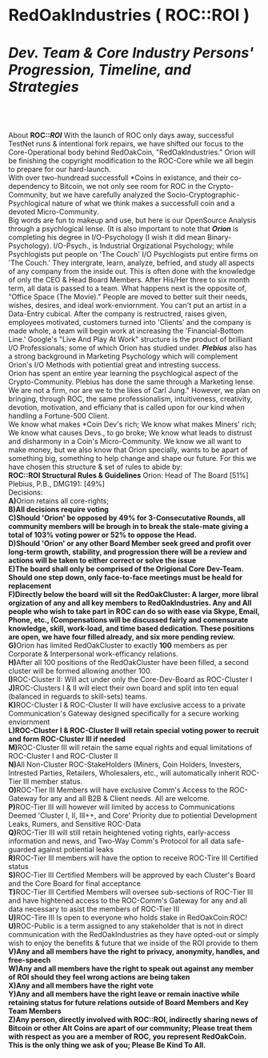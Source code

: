 <b><h3>RedOakIndustries ( ROC::ROI )</h3></b>
<i><h4>Dev. Team & Core Industry Persons' Progression, Timeline, and Strategies</h4></i>
=====
<br><br>About <b>ROC::<i>ROI</i></b>
With the launch of ROC only days away, successful TestNet runs & intentional fork repairs, we have shifted our focus to the Core-Operational body behind RedOakCoin, "RedOakIndustries." Orion will be finishing the copyright modification to the ROC-Core while we all begin to prepare for our hard-launch.
<br>
With over two-hundread successfull *Coins in existance, and their co-dependency to Bitcoin, we not only see room for ROC in the Crypto-Community, but we have carefully analyzed the Socio-Cryptographic-Psychlogical nature of what we think makes a successfull coin and a devoted Micro-Community.
<br>
Big words are fun to makeup and use, but here is our OpenSource Analysis through a psychlogical lense. (It is also important to note that <b><i>Orion</i></b> is completing his degree in I/O-Psychology (I wish it did mean Binary-Psychology). I/O-Psych., is Industrial Orgizational Psychology; while Psychlogists put people on 'The Couch' I/O Psychlogists put entire firms on 'The Couch.' They intergrate, learn, analyze, befried, and study all aspects of any company from the inside out. This is often done with the knowledge of only the CEO & Head Board Members. After His/Her three to six month term, all data is passed to a team. What happens next is the opposite of, "Office Space (The Movie)." People are moved to better suit their needs, wishes, desires, and ideal work-enviornment. You can't put an artist in a Data-Entry cubical. After the company is restructred, raises given, employees motivated, customers turned into 'Clients' and the company is made whole, a team will begin work at increasing the 'Financial-Bottom Line.' Google's "Live And Play At Work" structure is the product of brilliant I/O Professionals; some of which Orion has studied under. <b><i>Plebius</i></b> also has a strong background in Marketing Psychology which will complement Orion's I/O Methods with potiential great and intresting success.
<br>
Orion has spent an entire year learning the psychlogical aspect of the Crypto-Community. Plebius has done the same through a Marketing lense. We are not a firm, nor are we to the likes of Carl Jung." However, we plan on bringing, through ROC, the same professionalism, intuitiveness, creativity, devotion, motivation, and efficiany that is called upon for our kind when handling a Fortune-500 Client. 
<br>
We know what makes *Coin Dev's rich; We know what makes Miners' rich; We know what causes Devs., to go broke; We know what leads to distrust and disharmony in a Coin's Micro-Community. We know we all want to make money, but we also know that Orion specially, wants to be apart of something big, something to help change and shape our future. For this we have chosen this structure & set of rules to abide by:
<br>
<b>ROC::ROI Structural Rules & Guidelines</b>
Orion: Head of The Board [51%]<br>
Plebius, P.B., DMG191: [49%]<br>
Decisions: <br>
<b>A)</b>Orion retains all core-rights;<br>
<b>B)All decisions require voting</b><br>
<b>C)Should 'Orion' be opposed by 49% for 3-Consecutative Rounds, all community members will be brough in to break the stale-mate giving a total of 103% voting power or 52% to oppose the Head.</b><br>
<b>D)Should 'Orion' or any other Board Member seek greed and profit over long-term growth, stability, and progression there will be a review and actions will be taken to either correct or solve the issue</b><br>
<b>E)The board shall only be comprised of the Origional Core Dev-Team. Should one step down, only face-to-face meetings must be heald for replacement</b><br>
<b>F)Directly below the board will sit the RedOakCluster: A larger, more libral orgization of any and all key members to RedOakIndustries. Any and All people who wish to take part in ROC can do so with ease via Skype, Email, Phone, etc., (Compensations will be discussed fairly and comensurate knowledge, skill, work-load, and time based dedication. These positions are open, we have four filled already, and six more pending review.</b><br>
<b>G)</b>Orion has limited RedOakCluster to exactly <b>100</b> members as per Corporate & Interpersonal work-efficancy relations.<br>
<b>H)</b>After all 100 positions of the RedOakCluster have been filled, a second cluster will be formed allowing another 100.<br>
<b>I)</b>ROC-Cluster II: Will act under only the Core-Dev-Board as ROC-Cluster I<br>
<b>J)</b>ROC-Clusters I & II will elect their own board and split into ten equal (balanced in reguards to skill-sets) teams.<br>
<b>K)</b>ROC-Cluster I & ROC-Cluster II will have exclusive access to a private Communication's Gateway designed specifically for a secure working enviornment<br>
<b>L)ROC-Cluster I & ROC-Cluster II will retain special voting power to recruit and form ROC-Cluster III if needed</b><br>
<b>M)</b>ROC-Cluster III will retain the same equal rights and equal limitations of ROC-Cluster I and ROC-Cluster II<br>
<b>N)</b>All Non-Cluster ROC-StakeHolders (Miners, Coin Holders, Investers, Intrested Parties, Retailers, Wholesalers, etc., will automatically inherit ROC-Tier III member status.<br>
<b>O)</b>ROC-Tier III Members will have exclusive Comm's Access to the ROC-Gateway for any and all B2B & Client needs. All are welcome.<br>
<b>P)</b>ROC-Tier III will however will limited by access to Communications Deemed 'Cluster I, II, III++, and Core' Priority due to potiential Development Leaks, Rumers, and Sensitive ROC-Data<br>
<b>Q)</b>ROC-Tier III will still retain heightened voting rights, early-access information and news, and Two-Way Comm's Protocol for all data safe-guarded against potiential leaks<br>
<b>R)</b>ROC-Tier III members will have the option to receive ROC-Tire III Certified status<br>
<b>S)</b>ROC-Tier III Certified Members will be approved by each Cluster's Board and the Core Board for final acceptance<br>
<b>T)</b>ROC-Tier III Certified Members will oversee sub-sections of ROC-Tier III and have hightened access to the ROC-Comm's Gateway for any and all data necessary to asist the members of ROC-Tier III<br>
<b>U)</b>ROC-Tire III Is open to everyone who holds stake in RedOakCoin:ROC!<br>
<b>U)</b>ROC-Public is a term assigned to any stakeholder that is not in direct communication with the RedOakIndustries as they have opted-out or simply wish to enjoy the benefits & future that we inside of the ROI provide to them<br>
<b>V)Any and all members have the right to privacy, anonymity, handles, and free-speech</b><br>
<b>W)Any and all members have the right to speak out against any member of ROI should they feel wrong actions are being taken</b><br>
<b>X)Any and all members have the right vote</b><br>
<b>Y)Any and all members have the right leave or remain inactive while retaining status for future relations outside of Board Members and Key Team Members</b><br>
<b>Z)Any person, directly involved with ROC::ROI, indirectly sharing news of Bitcoin or other Alt Coins are apart of our community; Please treat them with respect as you are a member of ROC, you represent RedOakCoin. This is the only thing we ask of you; Please Be Kind To All.</b><br>
